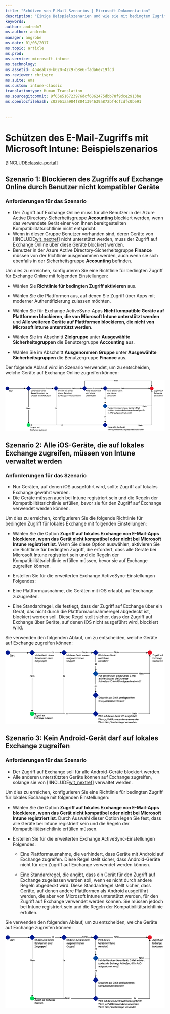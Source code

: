 ```yaml
---
title: "Schützen von E-Mail-Szenarios | Microsoft-Dokumentation"
description: "Einige Beispielszenarien und wie sie mit bedingtem Zugriff implementiert werden könnten."
keywords: 
author: andredm7
ms.author: andredm
manager: angrobe
ms.date: 01/03/2017
ms.topic: article
ms.prod: 
ms.service: microsoft-intune
ms.technology: 
ms.assetid: 454eab79-b620-42c9-b8e6-fada6e719fcd
ms.reviewer: chrisgre
ms.suite: ems
ms.custom: intune-classic
translationtype: Human Translation
ms.sourcegitcommit: 9f05e516723976dcf6862475dbb78f9dce2913be
ms.openlocfilehash: c02961aa984f8041394639a872bf4cfcdfc0be91


---
```


# <a name="protect-access-to-email-with-microsoft-intune-example-scenarios"></a>Schützen des E-Mail-Zugriffs mit Microsoft Intune: Beispielszenarios

[!INCLUDE[classic-portal](../includes/classic-portal.md)]

## <a name="scenario-1-block-users-from-using-noncompliant-devices-to-access-exchange-online"></a>Szenario 1: Blockieren des Zugriffs auf Exchange Online durch Benutzer nicht kompatibler Geräte
### <a name="scenario-requirements"></a>Anforderungen für das Szenario
- Der Zugriff auf Exchange Online muss für alle Benutzer in der Azure Active Directory-Sicherheitsgruppe **Accounting** blockiert werden, wenn das verwendete Gerät einer von Ihnen bereitgestellten Kompatibilitätsrichtlinie nicht entspricht.
- Wenn in dieser Gruppe Benutzer vorhanden sind, deren Geräte von [!INCLUDE[wit_nextref](../includes/wit_nextref_md.md)] nicht unterstützt werden, muss der Zugriff auf Exchange Online über diese Geräte blockiert werden.
- Benutzer in der Azure Active Directory-Sicherheitsgruppe **Finance** müssen von der Richtlinie ausgenommen werden, auch wenn sie sich ebenfalls in der Sicherheitsgruppe **Accounting** befinden.

Um dies zu erreichen, konfigurieren Sie eine Richtlinie für bedingten Zugriff für Exchange Online mit folgenden Einstellungen:

- Wählen Sie **Richtlinie für bedingten Zugriff aktivieren** aus.

- Wählen Sie die Plattformen aus, auf denen Sie Zugriff über Apps mit moderner Authentifizierung zulassen möchten.
- Wählen Sie für Exchange ActiveSync-Apps **Nicht kompatible Geräte auf Plattformen blockieren, die von Microsoft Intune unterstützt werden** und **Alle weiteren Geräte auf Plattformen blockieren, die nicht von Microsoft Intune unterstützt werden**.
-   Wählen Sie im Abschnitt **Zielgruppe** unter **Ausgewählte Sicherheitsgruppen** die Benutzergruppe **Accounting** aus.

-   Wählen Sie im Abschnitt **Ausgenommen Gruppe** unter **Ausgewählte Sicherheitsgruppen** die Benutzergruppe **Finance** aus.


Der folgende Ablauf wird im Szenario verwendet, um zu entscheiden, welche Geräte auf Exchange Online zugreifen können:

![Ablauf für Gerätezugriff](./media/ConditionalAccess8-5.png)

## <a name="scenario-2-all-ios-devices-that-access-exchange-on-premises-must-be-managed-by-intune"></a>Szenario 2: Alle iOS-Geräte, die auf lokales Exchange zugreifen, müssen von Intune verwaltet werden
### <a name="scenario-requirements"></a>Anforderungen für das Szenario
- Nur Geräten, auf denen iOS ausgeführt wird, sollte Zugriff auf lokales Exchange gewährt werden.
- Die Geräte müssen auch bei Intune registriert sein und die Regeln der Kompatibilitätsrichtlinie erfüllen, bevor sie für den Zugriff auf Exchange verwendet werden können.

Um dies zu erreichen, konfigurieren Sie die folgende Richtlinie für bedingten Zugriff für lokales Exchange mit folgenden Einstellungen:

-   Wählen Sie die Option **Zugriff auf lokales Exchange von E-Mail-Apps blockieren, wenn das Gerät nicht kompatibel oder nicht bei Microsoft Intune registriert ist**. Wenn Sie diese Option auswählen, aktivieren Sie die Richtlinie für bedingten Zugriff, die erfordert, dass alle Geräte bei Microsoft Intune registriert sein und die Regeln der Kompatibilitätsrichtlinie erfüllen müssen, bevor sie auf Exchange zugreifen können.

-   Erstellen Sie für die erweiterten Exchange ActiveSync-Einstellungen Folgendes:

  -   Eine Plattformausnahme, die Geräten mit iOS erlaubt, auf Exchange zuzugreifen.   

  -   Eine Standardregel, die festlegt, dass der Zugriff auf Exchange über ein Gerät, das nicht durch die Plattformausnahmeregel abgedeckt ist, blockiert werden soll. Diese Regel stellt sicher, dass der Zugriff auf Exchange über Geräte, auf denen iOS nicht ausgeführt wird, blockiert wird.

Sie verwenden den folgenden Ablauf, um zu entscheiden, welche Geräte auf Exchange zugreifen können:

![Ablauf für Gerätezugriff](./media/ConditionalAccess8-3.png)

## <a name="scenario-3-no-android-devices-can-access-exchange-on-premises"></a>Szenario 3: Kein Android-Gerät darf auf lokales Exchange zugreifen
### <a name="scenario-requirements"></a>Anforderungen für das Szenario
- Der Zugriff auf Exchange soll für alle Android-Geräte blockiert werden.
- Alle anderen unterstützten Geräte können auf Exchange zugreifen, solange sie von [!INCLUDE[wit_nextref](../includes/wit_nextref_md.md)] verwaltet werden.

Um dies zu erreichen, konfigurieren Sie eine Richtlinie für bedingten Zugriff für lokales Exchange mit folgenden Einstellungen:

-   Wählen Sie die Option **Zugriff auf lokales Exchange von E-Mail-Apps blockieren, wenn das Gerät nicht kompatibel oder nicht bei Microsoft Intune registriert ist**. Durch Auswahl dieser Option legen Sie fest, dass alle Geräte bei Intune registriert sein und die Regeln der Kompatibilitätsrichtlinie erfüllen müssen.

- Erstellen Sie für die erweiterten Exchange ActiveSync-Einstellungen Folgendes:
  -   Eine Plattformausnahme, die verhindert, dass Geräte mit Android auf Exchange zugreifen. Diese Regel stellt sicher, dass Android-Geräte nicht für den Zugriff auf Exchange verwendet werden können.

  -   Eine Standardregel, die angibt, dass ein Gerät für den Zugriff auf Exchange zugelassen werden soll, wenn es nicht durch andere Regeln abgedeckt wird. Diese Standardregel stellt sicher, dass Geräte, auf denen andere Plattformen als Android ausgeführt werden, die aber von Microsoft Intune unterstützt werden, für den Zugriff auf Exchange verwendet werden können. Sie müssen jedoch bei Intune registriert sein und die Regeln der Kompatibilitätsrichtlinie erfüllen.

Sie verwenden den folgenden Ablauf, um zu entscheiden, welche Geräte auf Exchange zugreifen können:

![Ablauf für Gerätezugriff](./media/ConditionalAccess8-4.png)



<!--HONumber=Jan17_HO4-->


